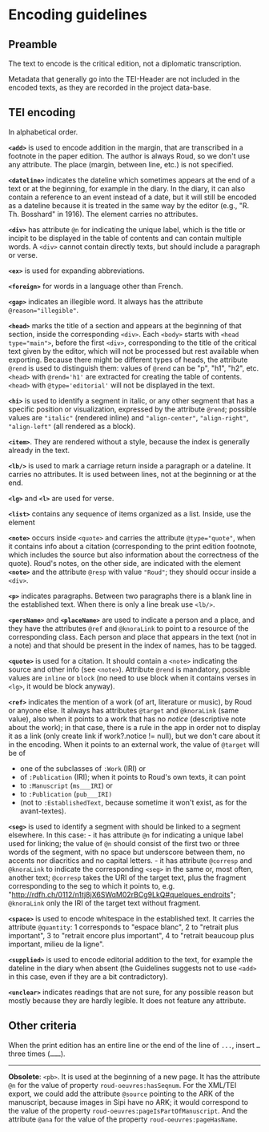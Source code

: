 # Encoding guidelines


## Preamble

The text to encode is the critical edition, not a diplomatic transcription.

Metadata that generally go into the TEI-Header are not included in the encoded texts, as they are recorded in the project data-base.

## TEI encoding
In alphabetical order.

**`<add>`** is used to encode addition in the margin, that are transcribed in a footnote in the paper edition. The author is always Roud, so we don't use any attribute. The place (margin, between line, etc.) is not specified.

**`<dateline>`** indicates the dateline which sometimes appears at the end of a text or at the beginning, for example in the diary. In the diary, it can also contain a reference to an event instead of a date, but it will still be encoded as a dateline because it is treated in the same way by the editor (e.g., "R. Th. Bosshard" in 1916). The element carries no attributes.

**`<div>`** has attribute `@n` for indicating the unique label, which is the title or incipit to be displayed in the table of contents and can contain multiple words. A `<div>` cannot contain directly texts, but should include a paragraph or verse.

**`<ex>`** is used for expanding abbreviations.

**`<foreign>`** for words in a language other than French.

**`<gap>`** indicates an illegible word. It always has the attribute `@reason="illegible"`.

**`<head>`** marks the title of a section and appears at the beginning of that section, inside the corresponding `<div>`. Each `<body>` starts with `<head type="main">`,  before the first `<div>`, corresponding to the title of the critical text given by the editor, which will not be processed but rest available when exporting. Because there might be different types of heads, the attribute `@rend` is used to distinguish them: values of `@rend` can be "p", "h1", "h2", etc. `<head>` with `@rend='h1'` are extracted for creating the table of contents. `<head>` with `@type='editorial'` will not be displayed in the text.

**`<hi>`** is used to identify a segment in italic, or any other segment that has a specific position or visualization, expressed by the attribute `@rend`; possible values are `"italic"` (rendered inline) and `"align-center"`, `"align-right"`, `"align-left"` (all rendered as a block).

**`<item>`**. They are rendered without a style, because the index is generally already in the text.

**`<lb/>`** is used to mark a carriage return inside a paragraph or a dateline. It carries no attributes. It is used between lines, not at the beginning or at the end.

**`<lg>`** and **`<l>`** are used for verse.

**`<list>`** contains any sequence of items organized as a list. Inside, use the element 

**`<note>`** occurs inside `<quote>` and carries the attribute `@type="quote"`, when it contains info about a citation (corresponding to the print edition footnote, which includes the source but also information about the correctness of the quote). Roud's notes, on the other side, are indicated with the element **`<note>`** and the attribute `@resp` with value `"Roud"`; they should occur inside a `<div>`.

**`<p>`** indicates paragraphs. Between two paragraphs there is a blank line in the established text. When there is only a line break use `<lb/>`.

**`<persName>`** and **`<placeName>`** are used to indicate a person and a place, and they have the attributes `@ref` and `@knoraLink` to point to a resource of the corresponding class. Each person and place that appears in the text (not in a note) and that should be present in the index of names, has to be tagged.

**`<quote>`** is used for a citation. It should contain a `<note>` indicating the source and other info (see `<note>`). Attribute `@rend` is mandatory, possible values are `inline` or `block` (no need to use block when it contains verses in `<lg>`, it would be block anyway).

**`<ref>`** indicates the mention of a work (of art, literature or music), by Roud or anyone else. It always has attributes `@target` and `@knoraLink` (same value), also when it points to a work that has no *notice* (descriptive note about the work); in that case, there is a rule in the app in order not to display it as a link (only create link if work?.notice != null), but we don't care about it in the encoding. When it points to an external work, the value of `@target` will be of
- one of the subclasses of `:Work` (IRI) or
- of `:Publication` (IRI);
when it points to Roud's own texts, it can point 
- to `:Manuscript` (`ms___IRI`) or
- to `:Publication` (`pub___IRI)`
- (not to `:EstablishedText`, because sometime it won't exist, as for the avant-textes).

**`<seg>`** is used to identify a segment with should be linked to a segment elsewhere. In this case:
	- it has attribute `@n` for indicating a unique label used for linking; the value of `@n` should consist of the first two or three words of the segment, with no space but underscore between them, no accents nor diacritics and no capital letters. 
	- it has attribute `@corresp` and `@knoraLink` to indicate the corresponding `<seg>` in the same or, most often, another text; `@corresp` takes the URI of the target text, plus the fragment corresponding to the seg to which it points to, e.g. "http://rdfh.ch/0112/n1tj8jX6SWqM02rBCg9LkQ#quelques_endroits"; `@knoraLink` only the IRI of the target text without fragment.

**`<space>`** is used to encode whitespace in the established text. It carries the attribute `@quantity`: 1 corresponds to "espace blanc", 2 to "retrait plus important", 3 to "retrait encore plus important", 4 to "retrait beaucoup plus important, milieu de la ligne".

**`<supplied>`** is used to encode editorial addition to the text, for example the dateline in the diary when absent (the Guidelines suggests not to use `<add>` in this case, even if they are a bit contradictory). 

**`<unclear>`** indicates readings that are not sure, for any possible reason but mostly because they are hardly legible. It does not feature any attribute.



## Other criteria
When the print edition has an entire line or the end of the line of `...`, insert `…` three times (`………`).


---


**Obsolete**: 
`<pb>`. It is used at the beginning of a new page. It has the attribute `@n` for the value of property `roud-oeuvres:hasSeqnum`. For the XML/TEI export, we could add the attribute `@source` pointing to the ARK of the manuscript, because images in Sipi have no ARK; it would correspond to the value of the property `roud-oeuvres:pageIsPartOfManuscript`. And the attribute `@ana` for the value of the property `roud-oeuvres:pageHasName`.




